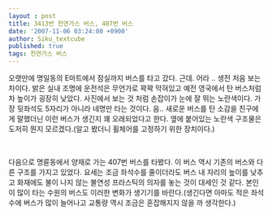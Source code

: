 ```yaml
---
layout : post
title: 3413번 천연가스 버스, 407번 버스
date: '2007-11-06 03:24:00 +0900'
author: Siku_textcube
published: true
tags: 천연가스 버스
---
```

<p>오랫만에 명일동의 E마트에서 잠실까지 버스를 타고 갔다. 근데. 어라 .. 생전 처음 보는 차이다. 밝은 실내 조명에 운전석은 무언가로 꽉꽉 막혀있고 예전 영국에서 탄 버스처럼 차 높이가 굉장히 낮았다. 사진에서 보는 것 처럼 손잡이가 눈에 잘 뛰는 노란색이다. 가장 뒷좌석도 5자리가 아니라 네명만 타는 것이다. 음.. 새로운 버스를 탄 소감을 친구에게 말했더닌 이런 버스가 생긴지 꽤 오래되었다고 한다. 옆에 붙어있는 노란색 구조물은 도저히 뭔지 모르겠다.(알고 봤더니 휠체어를 고정하기 위한 장치이다.)</p>  <br />  <p>다음으로 명륜동에서 양재로 가는 407번 버스를 타봤다. 이 버스 역시 기존의 버스와 다른 구조를 가지고 있었다. 요세는 조금 좌석수를 줄이더라도 버스 내 자리의 높이를 낮추고 화재에도 불이 나지 않는 불연성 프라스틱의 의자를 놓는 것이 대세인 것 같다. 본인이 많이 타는 수원의 버스도 이러한 변화가 생기기를 바란다.(생긴다면 아마도 적은 좌석수에 버스가 많이 늘어나고 교통량 역시 조금은 혼잡해지지 않을 까 생각한다.)</p>

